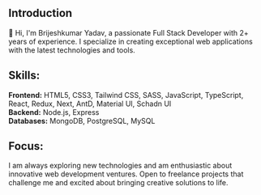 ## Introduction
👋 Hi, I'm Brijeshkumar Yadav, a passionate Full Stack Developer with 2+ years of experience. I specialize in creating exceptional web applications with the latest technologies and tools.

## Skills:
**Frontend:** HTML5, CSS3, Tailwind CSS, SASS, JavaScript, TypeScript, React, Redux, Next, AntD, Material 
UI, Schadn UI <br>
**Backend:** Node.js, Express <br>
**Databases:** MongoDB, PostgreSQL, MySQL

## Focus:
I am always exploring new technologies and am enthusiastic about innovative web development ventures. Open to freelance projects that challenge me and excited about bringing creative solutions to life.
